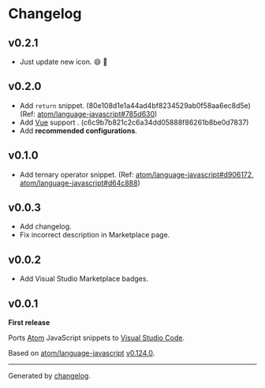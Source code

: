 # Changelog

## v0.2.1
- Just update new icon. 😄  🎉

## v0.2.0
- Add `return` snippet. (80e108d1e1a44ad4bf8234529ab0f58aa6ec8d5e) (Ref: [atom/language-javascript#785d630](https://github.com/atom/language-javascript/commit/785d630155c270d1cefe2030c09d53798f768f99))
- Add [Vue](https://vuejs.org/) support . (c6c9b7b821c2c6a34dd05888f86261b8be0d7837)
- Add **recommended configurations**.

## v0.1.0
- Add ternary operator snippet. (Ref: [atom/language-javascript#d906172](https://github.com/atom/language-javascript/commit/d906172e586ebbd5e8e17087742d279f90d5bd2f), [atom/language-javascript#d64c888](https://github.com/atom/language-javascript/commit/d64c8888bfc8e5f4dec48d1a5d9bba52274d260a))


## v0.0.3
- Add changelog.
- Fix incorrect description in Marketplace page.


## v0.0.2
- Add Visual Studio Marketplace badges.


## v0.0.1
**First release**

Ports [Atom](https://atom.io/) JavaScript snippets to [Visual Studio Code](https://code.visualstudio.com/).

Based on [atom/language-javascript](https://github.com/atom/language-javascript) [v0.124.0](https://github.com/atom/language-javascript/blob/v0.124.0/snippets/language-javascript.cson).


---

Generated by [changelog](https://github.com/gluons/changelog).
